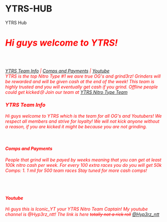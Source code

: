 # YTRS-HUB
YTRS Hub
<br> 
<font color="red"><h1><i><b>Hi guys welcome to YTRS!</b><i></i></h1>
<h2></h2>
<body>

<br>
<br>
<a href="#YTRS Team Info">YTRS Team Info</a> | <a href="#Comps and Payments">Comps and Payments</a> | <a href="#Youtube">Youtube</a> 
<br>
YTRS is the top Nitro Type #1 we asre true OG's and grind3rz! Grinders will be rewarded and will be given cash at the end of the week!
This team is highly trusted and you will eventually get cash if you grind. Offline people could get kicked😢 Join our team at <a href="https://www.nitrotype.com/team/YTRS" target="_blank_">YTRS Nitro Type Team</a> 
<br>
<h3>YTRS Team Info</h3>

Hi guys welcome to YTRS which is the team for all OG's and Youtubers!
We respect all members and strive for loyalty!
We will not kick anyone without a reason, if you are kicked it might be because you are not grinding.
<br>
<br>
<br>
<h4>Comps and Payments</h4>
People that grind will be payed by weeks meaning that you can get at least 100k nitro cash per week. For every 100 extra races you do you will get 50k
Comps:
1. 1 mil for 500 team races
Stay tuned for more cash comps!
<br>
<br>
<br>
<br>
<h4>Youtube</h4>
Hi guys this is Iconic_YT your YTRS Nitro Team Captain!
My youtube channel is @Hyp3rz_ntt!
The link is here <strike>totally not a rick roll</strike>
<a href="https://www.youtube.com/watch?v=dQw4w9WgXcQ" target="_blank">@Hyp3rz_ntt</a>
</body>







  



